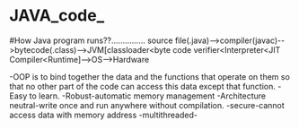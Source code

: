 # JAVA_code_

#How Java program runs??...............
source file(.java)-->compiler(javac)-->bytecode(.class)-->JVM[classloader<byte code verifier<Interpreter<JIT Compiler<Runtime]-->OS-->Hardware

-OOP is to bind together the data and the functions that operate on them so that no other part of the code can access this data except that function.
-Easy to learn.
-Robust-automatic memory management
-Architecture neutral-write once and run anywhere without compilation.
-secure-cannot access data with memory address
-multithreaded-


